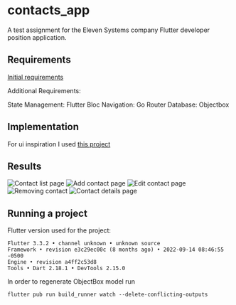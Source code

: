 # contacts_app

A test assignment for the Eleven Systems company Flutter developer position application.

## Requirements

[Initial requirements](requirements/Eleven%20Systems%20Test%20Flutter.pdf)

Additional Requirements:

State Management: Flutter Bloc
Navigation: Go Router
Database: Objectbox

## Implementation

For ui inspiration I used  [this project](https://github.com/RogerioSobrinho/Flutter-ContactApp)


## Results 
![Contact list page](screenshots/contacts.PNG)
![Add contact page](screenshots/add_contact.PNG)
![Edit contact page](screenshots/edit_contact.PNG)
![Removing contact](screenshots/remove_contact.PNG)
![Contact details page](screenshots/view_contact.PNG)


## Running a project

Flutter version used for the project:
```
Flutter 3.3.2 • channel unknown • unknown source
Framework • revision e3c29ec00c (8 months ago) • 2022-09-14 08:46:55 -0500
Engine • revision a4ff2c53d8
Tools • Dart 2.18.1 • DevTools 2.15.0
```

In order to regenerate ObjectBox model run 
```
flutter pub run build_runner watch --delete-conflicting-outputs 
```

